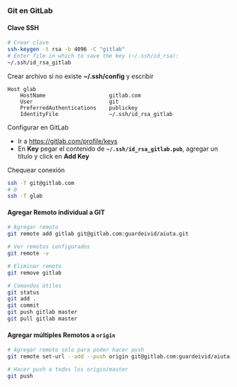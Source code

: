 ### Git en GitLab

#### Clave SSH

```sh
# Crear clave
ssh-keygen -t rsa -b 4096 -C "gitlab"
# Enter file in which to save the key (~/.ssh/id_rsa): 
~/.ssh/id_rsa_gitlab
```

Crear archivo si no existe **~/.ssh/config** y escribir
```config
Host glab 
	HostName                    gitlab.com
	User                        git
	PreferredAuthentications    publickey
	IdentityFile                ~/.ssh/id_rsa_gitlab
```

Configurar en GitLab
- Ir a <https://gitlab.com/profile/keys>
- En **Key** pegar el contenido de **`~/.ssh/id_rsa_gitlab.pub`**, agregar un título y click en **Add Key**

Chequear conexión
```sh
ssh -T git@gitlab.com 
# 0
ssh -T glab
```

#### Agregar Remoto individual a GIT

```sh
# Agregar remoto
git remote add gitlab git@gitlab.com:guardeivid/aiuta.git

# Ver remotos configurados
git remote -v

# Eliminar remoto
git remove gitlab

# Comandos útiles
git status
git add .
git commit
git push gitlab master
git pull gitlab master
```

#### Agregar múltiples Remotos a `origin`

```sh
# Agregar remoto sólo para poder hacer push
git remote set-url --add --push origin git@gitlab.com:guardeivid/aiuta.git

# Hacer push a todos los origin/master
git push
```

